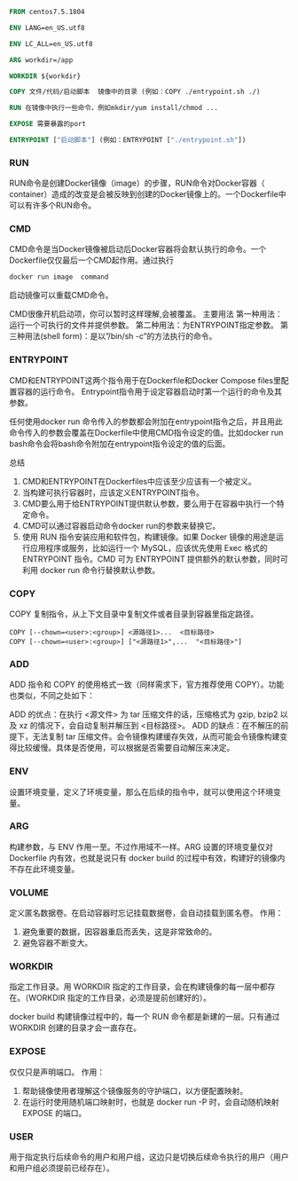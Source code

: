 ```dockerfile
FROM centos7.5.1804

ENV LANG=en_US.utf8

ENV LC_ALL=en_US.utf8

ARG workdir=/app

WORKDIR ${workdir}

COPY 文件/代码/启动脚本  镜像中的目录 (例如：COPY ./entrypoint.sh ./)

RUN 在镜像中执行一些命令，例如mkdir/yum install/chmod ...

EXPOSE 需要暴露的port

ENTRYPOINT ["启动脚本"] (例如：ENTRYPOINT ["./entrypoint.sh"])
```
### RUN
RUN命令是创建Docker镜像（image）的步骤，RUN命令对Docker容器（ container）造成的改变是会被反映到创建的Docker镜像上的。一个Dockerfile中可以有许多个RUN命令。

### CMD
CMD命令是当Docker镜像被启动后Docker容器将会默认执行的命令。一个Dockerfile仅仅最后一个CMD起作用。通过执行
```sh
docker run image  command
```
启动镜像可以重载CMD命令。

CMD很像开机启动项，你可以暂时这样理解,会被覆盖。
主要用法
第一种用法：运行一个可执行的文件并提供参数。
第二种用法：为ENTRYPOINT指定参数。
第三种用法(shell form)：是以”/bin/sh -c”的方法执行的命令。
### ENTRYPOINT
CMD和ENTRYPOINT这两个指令用于在Dockerfile和Docker Compose files里配置容器的运行命令。
Entrypoint指令用于设定容器启动时第一个运行的命令及其参数。

任何使用docker run <image>命令传入的参数都会附加在entrypoint指令之后，并且用此命令传入的参数会覆盖在Dockerfile中使用CMD指令设定的值。比如docker run <image> bash命令会将bash命令附加在entrypoint指令设定的值的后面。



总结
1. CMD和ENTRYPOINT在Dockerfiles中应该至少应该有一个被定义。
2. 当构建可执行容器时，应该定义ENTRYPOINT指令。
3. CMD要么用于给ENTRYPOINT提供默认参数，要么用于在容器中执行一个特定命令。
4. CMD可以通过容器启动命令docker run的参数来替换它。
5. 使用 RUN 指令安装应用和软件包，构建镜像。如果 Docker 镜像的用途是运行应用程序或服务，比如运行一个 MySQL，应该优先使用 Exec 格式的 ENTRYPOINT 指令。CMD 可为 ENTRYPOINT 提供额外的默认参数，同时可利用 docker run 命令行替换默认参数。



### COPY
COPY
复制指令，从上下文目录中复制文件或者目录到容器里指定路径。
```
COPY [--chown=<user>:<group>] <源路径1>...  <目标路径>
COPY [--chown=<user>:<group>] ["<源路径1>",...  "<目标路径>"]
```
### ADD
ADD 指令和 COPY 的使用格式一致（同样需求下，官方推荐使用 COPY）。功能也类似，不同之处如下：

ADD 的优点：在执行 <源文件> 为 tar 压缩文件的话，压缩格式为 gzip, bzip2 以及 xz 的情况下，会自动复制并解压到 <目标路径>。
ADD 的缺点：在不解压的前提下，无法复制 tar 压缩文件。会令镜像构建缓存失效，从而可能会令镜像构建变得比较缓慢。具体是否使用，可以根据是否需要自动解压来决定。

### ENV
设置环境变量，定义了环境变量，那么在后续的指令中，就可以使用这个环境变量。
### ARG
构建参数，与 ENV 作用一至。不过作用域不一样。ARG 设置的环境变量仅对 Dockerfile 内有效，也就是说只有 docker build 的过程中有效，构建好的镜像内不存在此环境变量。
### VOLUME
定义匿名数据卷。在启动容器时忘记挂载数据卷，会自动挂载到匿名卷。
作用：
1. 避免重要的数据，因容器重启而丢失，这是非常致命的。
2. 避免容器不断变大。
   
### WORKDIR
指定工作目录。用 WORKDIR 指定的工作目录，会在构建镜像的每一层中都存在。（WORKDIR 指定的工作目录，必须是提前创建好的）。

docker build 构建镜像过程中的，每一个 RUN 命令都是新建的一层。只有通过 WORKDIR 创建的目录才会一直存在。
### EXPOSE
仅仅只是声明端口。
作用：
1. 帮助镜像使用者理解这个镜像服务的守护端口，以方便配置映射。
2. 在运行时使用随机端口映射时，也就是 docker run -P 时，会自动随机映射 EXPOSE 的端口。 
   

### USER
用于指定执行后续命令的用户和用户组，这边只是切换后续命令执行的用户（用户和用户组必须提前已经存在）。